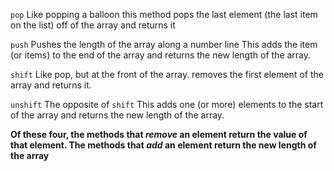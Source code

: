 `pop`
  Like popping a balloon
  this method pops the last element (the last item on the list) off of the array and returns it

`push`
  Pushes the length of the array along a number line
  This adds the item (or items) to the end of the array and returns the new length of the array.

`shift`
  Like pop, but at the front of the array.
  removes the first element of the array and returns it.

`unshift`
  The opposite of `shift`
  This adds one (or more) elements to the start of the array and returns the new length of the array.


**Of these four, the methods that *remove* an element return the value of that element. The methods that *add* an element return the new length of the array**
